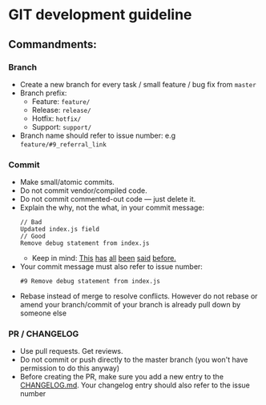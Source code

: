 # GIT development guideline
## Commandments:
### Branch
- Create a new branch for every task / small feature / bug fix from `master`
- Branch prefix:
  - Feature: `feature/`
  - Release: `release/`
  - Hotfix: `hotfix/`
  - Support: `support/`
- Branch name should refer to issue number: e.g `feature/#9_referral_link`
### Commit
- Make small/atomic commits.
- Do not commit vendor/compiled code.
- Do not commit commented-out code — just delete it.
- Explain the why, not the what, in your commit message:
  ```
  // Bad
  Updated index.js field
  // Good
  Remove debug statement from index.js
  ```
  - Keep in mind: [This](http://tbaggery.com/2008/04/19/a-note-about-git-commit-messages.html) [has](https://www.git-scm.com/book/en/v2/Distributed-Git-Contributing-to-a-Project#_commit_guidelines) [all](https://github.com/torvalds/subsurface-for-dirk/blob/master/README.md#contributing) [been](http://who-t.blogspot.co.at/2009/12/on-commit-messages.html) [said](https://github.com/erlang/otp/wiki/writing-good-commit-messages) [before.](https://github.com/spring-projects/spring-framework/blob/30bce7/CONTRIBUTING.md#format-commit-messages)
- Your commit message must also refer to issue number:
  ```
  #9 Remove debug statement from index.js
  ```
- Rebase instead of merge to resolve conflicts. However do not rebase or amend your branch/commit of your branch is already pull down by someone else
### PR / CHANGELOG
- Use pull requests. Get reviews.
- Do not commit or push directly to the master branch (you won't have permission to do this anyway)
- Before creating the PR, make sure you add a new entry to the [CHANGELOG.md](../README.md). Your changelog entry should also refer to the issue number
